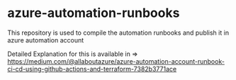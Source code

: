 # azure-automation-runbooks
This repository is used to compile the automation runbooks and publish it in azure automation account

Detailed Explanation for this is available in => https://medium.com/@allaboutazure/azure-automation-account-runbook-ci-cd-using-github-actions-and-terraform-7382b3771ace
